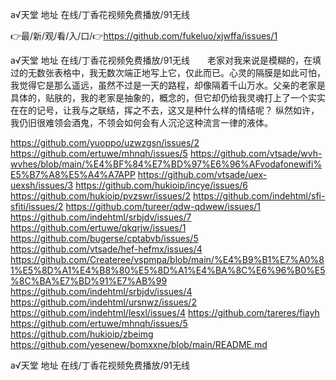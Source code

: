 а√天堂 地址 在线/丁香花视频免费播放/91无线

👉最/新/观/看/入/口/👉https://github.com/fukeluo/xjwffa/issues/1

а√天堂 地址 在线/丁香花视频免费播放/91无线　　老家对我来说是模糊的，在填过的无数张表格中，我无数次端正地写上它，仅此而已。心灵的隔膜是如此可怕，我觉得它是那么遥远，虽然不过是一天的路程，却像隔着千山万水。父亲的老家是具体的，贴肤的，我的老家是抽象的，概念的，但它却仍给我灵魂打上了一个实实在在的记号，让我与之联结，挥之不去，这又是种什么样的情结呢？
纵然如许，我仍旧很难领会酒鬼，不领会如何会有人沉沦这种流言一律的液体。


https://github.com/yuoppo/uzwzgsn/issues/2
https://github.com/ertuwe/mhnqh/issues/5
https://github.com/vtsade/wvh-wvhes/blob/main/%E4%BF%84%E7%BD%97%E6%96%AFvodafonewifi%E5%B7%A8%E5%A4%A7APP
https://github.com/vtsade/uex-uexsh/issues/3
https://github.com/hukioip/incye/issues/6
https://github.com/hukioip/pvzswr/issues/2
https://github.com/indehtml/sfi-sfiti/issues/2
https://github.com/tureer/qdw-qdwew/issues/1
https://github.com/indehtml/srbjdv/issues/7
https://github.com/ertuwe/qkqrjw/issues/1
https://github.com/bugerse/cptabvb/issues/5
https://github.com/vtsade/hef-hefmx/issues/4
https://github.com/Createree/vspmpa/blob/main/%E4%B9%B1%E7%A0%81%E5%8D%A1%E4%B8%80%E5%8D%A1%E4%BA%8C%E6%96%B0%E5%8C%BA%E7%BD%91%E7%AB%99
https://github.com/indehtml/srbjdv/issues/4
https://github.com/indehtml/ursnwz/issues/2
https://github.com/indehtml/lesxl/issues/4
https://github.com/tareres/fiayh
https://github.com/ertuwe/mhnqh/issues/5
https://github.com/hukioip/zbeimg
https://github.com/yesenew/bomxxne/blob/main/README.md

а√天堂 地址 在线/丁香花视频免费播放/91无线

